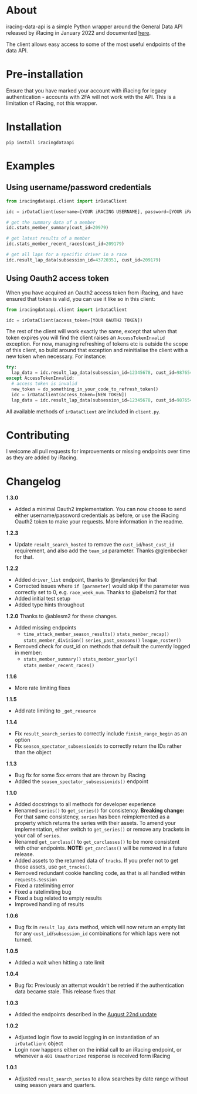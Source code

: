 # About

iracing-data-api is a simple Python wrapper around the General Data API released by iRacing in January 2022 and documented [here](https://forums.iracing.com/discussion/15068/general-availability-of-data-api/).

The client allows easy access to some of the most useful endpoints of the data API.

# Pre-installation

Ensure that you have marked your account with iRacing for legacy authentication - accounts with 2FA will not work with the API. This is a limitation of iRacing, not this wrapper.

# Installation

`pip install iracingdataapi`

# Examples

## Using username/password credentials

```python
from iracingdataapi.client import irDataClient

idc = irDataClient(username=[YOUR iRACING USERNAME], password=[YOUR iRACING PASSWORD])

# get the summary data of a member
idc.stats_member_summary(cust_id=20979)

# get latest results of a member
idc.stats_member_recent_races(cust_id=209179)

# get all laps for a specific driver in a race
idc.result_lap_data(subsession_id=43720351, cust_id=209179)
```

## Using Oauth2 access token

When you have acquired an Oauth2 access token from iRacing, and have ensured that token is valid, you can
use it like so in this client:

```python
from iracingdataapi.client import irDataClient

idc = irDataClient(access_token=[YOUR OAUTH2 TOKEN])
```

The rest of the client will work exactly the same, except that when that token expires you will find the client
raises an `AccessTokenInvalid` exception. For now, managing refreshing of tokens etc is outside the scope of
this client, so build around that exception and reinitialise the client with a new token when necessary. For instance:

```python
try:
  lap_data = idc.result_lap_data(subsession_id=12345678, cust_id=987654)
except AccessTokenInvalid:
  # access token is invalid
  new_token = do_something_in_your_code_to_refresh_token()
  idc = irDataClient(access_token=[NEW TOKEN])
  lap_data = idc.result_lap_data(subsession_id=12345678, cust_id=987654)
```

All available methods of `irDataClient` are included in `client.py`.

# Contributing

I welcome all pull requests for improvements or missing endpoints over time as they are added by iRacing.

# Changelog

**1.3.0**

- Added a minimal Oauth2 implementation. You can now choose to send either username/password credentials as before, or use the iRacing Oauth2 token to make your requests. More information in the readme.

**1.2.3**

- Update `result_search_hosted` to remove the `cust_id`/`host_cust_id` requirement, and also add the `team_id` parameter. Thanks @glenbecker for that.

**1.2.2**

- Added `driver_list` endpoint, thanks to @nylanderj for that
- Corrected issues where `if [parameter]` would skip if the parameter was correctly set to 0, e.g. `race_week_num`. Thanks to @abelsm2 for that
- Added initial test setup
- Added type hints throughout

**1.2.0**
Thanks to @ablesm2 for these changes.

- Added missing endpoints
  - `time_attack_member_season_results()`
    `stats_member_recap()`
    `stats_member_division()`
    `series_past_seasons()`
    `league_roster()`
- Removed check for cust_id on methods that default the currently logged in member:
  - `stats_member_summary()`
    `stats_member_yearly()`
    `stats_member_recent_races()`

**1.1.6**

- More rate limiting fixes

**1.1.5**

- Add rate limiting to `_get_resource`

**1.1.4**

- Fix `result_search_series` to correctly include `finish_range_begin` as an option
- Fix `season_spectator_subsessionids` to correctly return the IDs rather than the object

**1.1.3**

- Bug fix for some 5xx errors that are thrown by iRacing
- Added the `season_spectator_subsessionids()` endpoint

**1.1.0**

- Added docstrings to all methods for developer experience
- Renamed `series()` to `get_series()` for consistency. **Breaking change:** For that same consistency, `series` has been reimplemented as a property which returns the series with their assets. To amend your implementation, either switch to `get_series()` or remove any brackets in your call of `series`.
- Renamed `get_carclass()` to `get_carclasses()` to be more consistent with other endpoints. **NOTE:** `get_carclass()` will be removed in a future release.
- Added assets to the returned data of `tracks`. If you prefer not to get those assets, use `get_tracks()`.
- Removed redundant cookie handling code, as that is all handled within `requests.Session`
- Fixed a ratelimiting error
- Fixed a ratelimiting bug
- Fixed a bug related to empty results
- Improved handling of results

**1.0.6**

- Bug fix in `result_lap_data` method, which will now return an empty list for any `cust_id`/`subsession_id` combinations for which laps were not turned.

**1.0.5**

- Added a wait when hitting a rate limit

**1.0.4**

- Bug fix: Previously an attempt wouldn't be retried if the authentication data became stale. This release fixes that

**1.0.3**

- Added the endpoints described in the [August 22nd update](https://forums.iracing.com/discussion/comment/219438/#Comment_219438)

**1.0.2**

- Adjusted login flow to avoid logging in on instantiation of an `irDataClient` object
- Login now happens either on the initial call to an iRacing endpoint, or whenever a `401 Unauthorized` response is received form iRacing

**1.0.1**

- Adjusted `result_search_series` to allow searches by date range without using season years and quarters.
